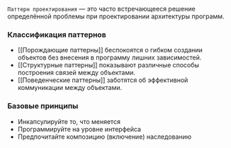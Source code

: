 `Паттерн проектирования` — это часто встречающееся решение определённой проблемы при проектировании архитектуры программ.

### Классификация паттернов

* [[Порождающие паттерны]] беспокоятся о гибком создании объектов без внесения в программу лишних зависимостей.
* [[Структурные паттерны]] показывают различные способы построения связей между объектами.
* [[Поведенческие паттерны]] заботятся об эффективной коммуникации между объектами.

### Базовые принципы

* Инкапсулируйте то, что меняется
* Программируйте на уровне интерфейса
* Предпочитайте композицию (включение) наследованию